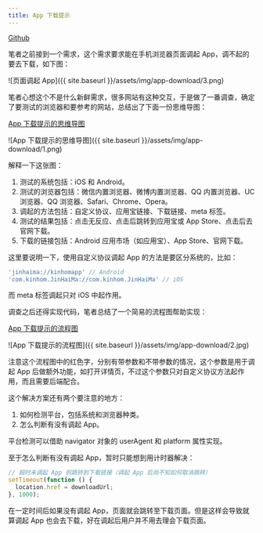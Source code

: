 ```yaml
---
title: App 下载提示
---
```


[Github][3]

笔者之前接到一个需求，这个需求要求能在手机浏览器页面调起 App，调不起的要去下载，如下图：

![页面调起 App]({{ site.baseurl }}/assets/img/app-download/3.png)

笔者心想这个不是什么新鲜需求，很多网站有这种交互，于是做了一番调查，确定了要测试的浏览器和要参考的网站，总结出了下面一份思维导图：

[App 下载提示的思维导图][1]

![App 下载提示的思维导图]({{ site.baseurl }}/assets/img/app-download/1.png)

解释一下这张图：

1. 测试的系统包括：iOS 和 Android。
2. 测试的浏览器包括：微信内置浏览器、微博内置浏览器、QQ 内置浏览器、UC 浏览器、QQ 浏览器、Safari、Chrome、Opera。
3. 调起的方法包括：自定义协议、应用宝链接、下载链接、meta 标签。
4. 测试的结果包括：点击无反应、点击后跳转到应用宝或 App Store、点击后去官网下载。
5. 下载的链接包括：Android 应用市场（如应用宝）、App Store、官网下载。

这里要说明一下，使用自定义协议调起 App 的方法是要区分系统的，比如：

```javascript
'jinhaima://kinhomapp' // Android
'com.kinhom.JinHaiMa://com.kinhom.JinHaiMa' // iOS
```

而 meta 标签调起只对 iOS 中起作用。

调查之后还得实现代码，笔者总结了一个简易的流程图帮助实现：

[App 下载提示的流程图][2]

![App 下载提示的流程图]({{ site.baseurl }}/assets/img/app-download/2.jpg)

注意这个流程图中的红色字，分别有带参数和不带参数的情况，这个参数是用于调起 App 后做额外功能，如打开详情页，不过这个参数只对自定义协议方法起作用，而且需要后端配合。

这个解决方案还有两个要注意的地方：

1. 如何检测平台，包括系统和浏览器种类。
2. 怎么判断有没有调起 App。

平台检测可以借助 navigator 对象的 userAgent 和 platform 属性实现。

至于怎么判断有没有调起 App，暂时只能想到用计时器解决：

```javascript
// 超时未调起 App 则跳转到下载链接（调起 App 后尚不知如何取消跳转）
setTimeout(function () {
  location.href = downloadUrl;
}, 1000);
```

在一定时间后如果没有调起 App，页面就会跳转至下载页面。但是这样会导致就算调起 App 也会去下载，好在调起后用户并不用去理会下载页面。

  [1]: https://mubu.com/doc/QzUIdhlXU
  [2]: https://www.processon.com/view/link/58a552a8e4b0ba81d212ab41
  [3]: https://github.com/zhictory/appDownload